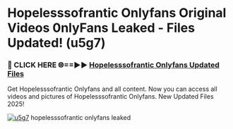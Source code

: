 # Hopelesssofrantic Onlyfans Original Videos 0nlyFans Leaked - Files Updated! (u5g7)

<h3>🔴 CLICK HERE 🌐==►► <a href="https://tinyurl.com/x26r9saj" rel="nofollow">Hopelesssofrantic Onlyfans Updated Files</a></h3>

Get Hopelesssofrantic Onlyfans and all content. Now you can access all videos and pictures of Hopelesssofrantic Onlyfans. New Updated Files 2025!

[![u5g7](https://i.imgur.com/LkgZPqh.gif)](https://tinyurl.com/x26r9saj)
hopelesssofrantic onlyfans leaked